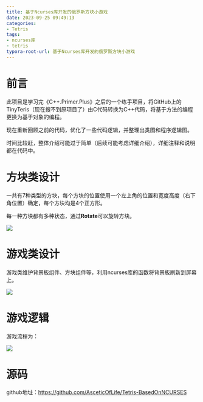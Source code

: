 ```yaml
---
title: 基于Ncurses库开发的俄罗斯方块小游戏
date: 2023-09-25 09:49:13
categories:
- Tetris
tags:
- ncurses库
- tetris
typora-root-url: 基于Ncurses库开发的俄罗斯方块小游戏
---
```


# 前言

此项目是学习完《C++.Primer.Plus》之后的一个练手项目，将GitHub上的TinyTeris（现在搜不到原项目了）由C代码转换为C++代码，将基于方法的编程更换为基于对象的编程。

现在重新回顾之前的代码，优化了一些代码逻辑，并整理出类图和程序逻辑图。

时间比较赶，整体介绍可能过于简单（后续可能考虑详细介绍），详细注释和说明都在代码中。

# 方块类设计

一共有7种类型的方块，每个方块的位置使用一个左上角的位置和宽度高度（右下角位置）确定，每个方块均是4个正方形。

每一种方块都有多种状态，通过**Rotate**可以旋转方块。

![](Abr_Chunk类图.png)

# 游戏类设计

游戏类维护背景板组件、方块组件等，利用ncurses库的函数将背景板刷新到屏幕上。

![](游戏类图.png)

# 游戏逻辑

游戏流程为：

![](游戏逻辑.png)

# 源码

github地址：https://github.com/AsceticOfLife/Tetris-BasedOnNCURSES















